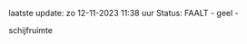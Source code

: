laatste update: 
zo 12-11-2023 11:38   uur 
Status: FAALT - geel - 
<div class="service Y">schijfruimte</div>